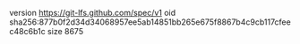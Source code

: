 version https://git-lfs.github.com/spec/v1
oid sha256:877b0f2d34d34068957ee5ab14851bb265e675f8867b4c9cb117cfeec48c6b1c
size 8675
